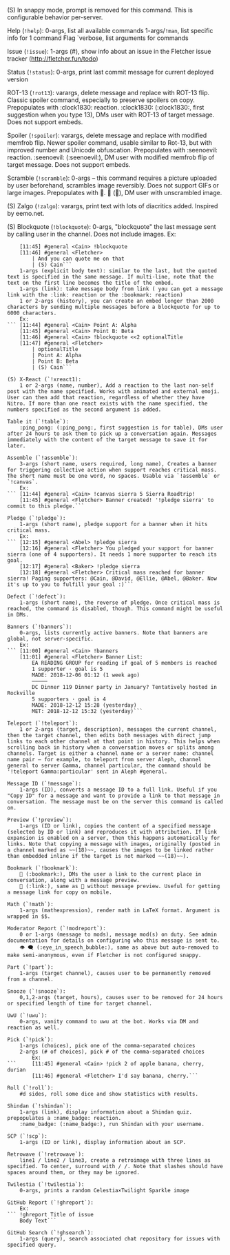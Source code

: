 (S) In snappy mode, prompt is removed for this command. This is configurable behavior per-server.

Help (`!help`):
	0-args, list all available commands
	1-args/`!man`, list specific info for 1 command
	Flag `verbose, list arguments for commands

Issue (`!issue`):
	1-args (#), show info about an issue in the Fletcher issue tracker (http://fletcher.fun/todo)

Status (`!status`):
	0-args, print last commit message for current deployed version

ROT-13 (`!rot13`):
	varargs, delete message and replace with ROT-13 flip. Classic spoiler command, especially to preserve spoilers on copy. Prepopulates with :clock1830: reaction.
	:clock1830: (:clock1830:, first suggestion when you type 13), DMs user with ROT-13 of target message. Does not support embeds.

Spoiler (`!spoiler`):
	varargs, delete message and replace with modified memfrob flip. Newer spoiler command, usable similar to Rot-13, but with improved number and Unicode obfuscation. Prepopulates with :seenoevil: reaction.
	:seenoevil: (:seenoevil:), DM user with modified memfrob flip of target message. Does not support embeds.

Scramble (`!scramble`):
	0-args – this command requires a picture uploaded by user beforehand, scrambles image reversibly. Does not support GIFs or large images. Prepopulates with :mag_right:.
	:mag_right: (:mag_right:), DM user with unscrambled image.

(S) Zalgo (`!zalgo`):
	varargs, print text with lots of diacritics added. Inspired by eemo.net.

(S) Blockquote (`!blockquote`):
	0-args, "blockquote" the last message sent by calling user in the channel. Does not include images.
	Ex:
```	[11:14] #general <Cain> And you can quote me on that
	[11:45] #general <Cain> !blockquote
	[11:46] #general <Fletcher>
		| And you can quote me on that
		| (S) Cain```
	1-args (explicit body text): similar to the last, but the quoted text is specified in the same message. If multi-line, note that the text on the first line becomes the title of the embed.
	1-args (link): take message body from link ( you can get a message link with the :link: reaction or the :bookmark: reaction)
	1 or 2-args (history), you can create an embed longer than 2000 characters by sending multiple messages before a blockquote for up to 6000 characters.
	Ex:
```	[11:44] #general <Cain> Point A: Alpha
	[11:45] #general <Cain> Point B: Beta
	[11:46] #general <Cain> !blockquote <<2 optionalTitle
	[11:47] #general <Fletcher>
		| optionalTitle
		| Point A: Alpha
		| Point B: Beta
		| (S) Cain```

(S) X-React (`!xreact1):
	1 or 2-args (name, number), Add a reaction to the last non-self post with the name specified. Works with animated and external emoji. User can then add that reaction, regardless of whether they have Nitro. If more than one react exists with the name specified, the numbers specified as the second argument is added.

Table it (`!table`):
	:ping_pong: (:ping_pong:, first suggestion is for table), DMs user after 24 hours to ask them to pick up a conversation again. Messages immediately with the content of the target message to save it for later.

Assemble (`!assemble`):
	3-args (short name, users required, long name), Creates a banner for triggering collective action when support reaches critical mass. The short name must be one word, no spaces. Usable via `!assemble` or `!canvas`.
	Ex:
```	[11:44] #general <Cain> !canvas sierra 5 Sierra Roadtrip!
	[11:45] #general <Fletcher> Banner created! '!pledge sierra' to commit to this pledge.```

Pledge (`!pledge`):
	1-args (short name), pledge support for a banner when it hits critical mass.
	Ex:
```	[12:15] #general <Abel> !pledge sierra
	[12:16] #general <Fletcher> You pledged your support for banner sierra (one of 4 supporters). It needs 1 more supporter to reach its goal.
	[12:17] #general <Baker> !pledge sierra
	[12:18] #general <Fletcher> Critical mass reached for banner sierra! Paging supporters: @Cain, @David, @Ellie, @Abel, @Baker. Now it's up to you to fulfill your goal :)```

Defect (`!defect`):
	1-args (short name), the reverse of pledge. Once critical mass is reached, the command is disabled, though. This command might be useful in DMs.

Banners (`!banners`):
	0-args, lists currently active banners. Note that banners are global, not server-specific.
	Ex:
```	[11:00] #general <Cain> !banners
	[11:01] #general <Fletcher> Banner List:
		EA READING GROUP for reading if goal of 5 members is reached
		1 supporter · goal is 5
		MADE: 2018-12-06 01:12 (1 week ago)
		—————
		DC Dinner 119 Dinner party in January? Tentatively hosted in Rockville
		5 supporters · goal is 4
		MADE: 2018-12-12 15:28 (yesterday)
		MET: 2018-12-12 15:32 (yesterday)```

Teleport (`!teleport`):
	1 or 2-args (target, description), messages the current channel, then the target channel, then edits both messages with direct jump links to each other channel at that point in history. This helps when scrolling back in history when a conversation moves or splits among channels. Target is either a channel name or a server name: channel name pair – for example, to teleport from server Aleph, channel general to server Gamma, channel particular, the command should be '!teleport Gamma:particular' sent in Aleph #general.

Message ID (`!message`):
	1-args (ID), converts a message ID to a full link. Useful if you "Copy ID" for a message and want to provide a link to that message in conversation. The message must be on the server this command is called on.

Preview (`!preview`):
	1-args (ID or link), copies the content of a specified message (selected by ID or link) and reproduces it with attribution. If link expansion is enabled on a server, then this happens automatically for links. Note that copying a message with images, originally (posted in a channel marked as ~~(18)~~, causes the images to be linked rather than embedded inline if the target is not marked ~~(18)~~).

Bookmark (`!bookmark`):
	🔖 (:bookmark:), DMs the user a link to the current place in conversation, along with a message preview.
	🔗 (:link:), same as 🔖 without message preview. Useful for getting a message link for copy on mobile.

Math (`!math`):
	1-args (mathexpression), render math in LaTeX format. Argument is wrapped in $$.

Moderator Report (`!modreport`):
	0 or 1-args (message to mods), message mod(s) on duty. See admin documentation for details on configuring who this message is sent to.
	👁 🗨 (:eye_in_speech_bubble:), same as above but auto-removed to make semi-anonymous, even if Fletcher is not configured snappy.

Part (`!part`):
	1-args (target channel), causes user to be permanently removed from a channel.

Snooze (`!snooze`):
	0,1,2-args (target, hours), causes user to be removed for 24 hours or specified length of time for target channel.

UwU (`!uwu`):
	0-args, vanity command to uwu at the bot. Works via DM and reaction as well.

Pick (`!pick`):
	1-args (choices), pick one of the comma-separated choices
	2-args (# of choices), pick # of the comma-separated choices
		Ex:
```		[11:45] #general <Cain> !pick 2 of apple banana, cherry, durian
		[11:46] #general <Fletcher> I'd say banana, cherry.```

Roll (`!roll`):
	#d sides, roll some dice and show statistics with results.

Shindan (`!shindan`):
	1-args (link), display information about a Shindan quiz. prepopulates a :name_badge: reaction.
	:name_badge: (:name_badge:), run Shindan with your username.

SCP (`!scp`):
	1-args (ID or link), display information about an SCP.

Retrowave (`!retrowave`):
	line1 / line2 / line3, create a retroimage with three lines as specified. To center, surround with / /. Note that slashes should have spaces around them, or they may be ignored.

Twilestia (`!twilestia`):
	0-args, prints a random Celestia×Twilight Sparkle image

GitHub Report (`!ghreport`):
	Ex:
```	!ghreport Title of issue
	Body Text```

GitHub Search (`!ghsearch`):
	1-args (query), search associated chat repository for issues with specified query.
